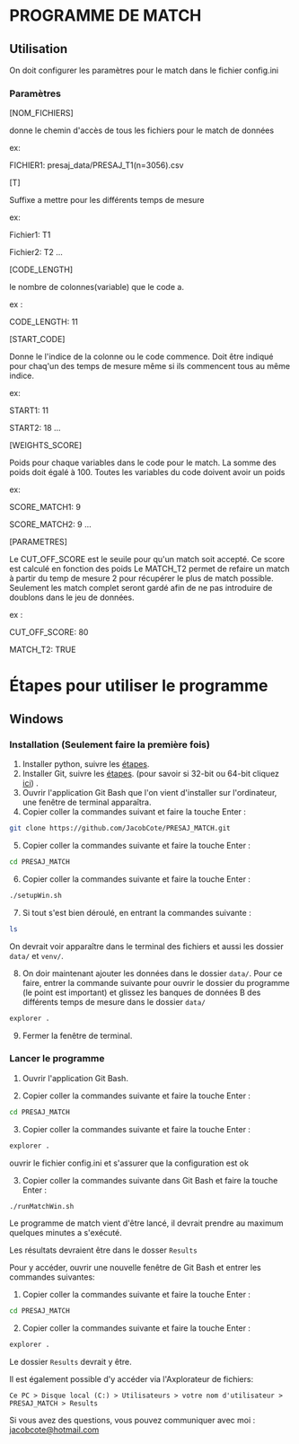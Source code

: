 



# PROGRAMME DE MATCH 
## Utilisation 
On doit configurer les paramètres pour le match dans le fichier config.ini

### Paramètres
[NOM_FICHIERS]

donne le chemin d'accès de tous les fichiers pour le match de données

ex: 

FICHIER1: presaj_data/PRESAJ_T1(n=3056).csv


[T]

Suffixe a mettre pour les différents temps de mesure

ex:

Fichier1: T1

Fichier2: T2
...

[CODE_LENGTH]

le nombre de colonnes(variable) que le code a.

ex :

CODE_LENGTH: 11

[START_CODE]

Donne le l'indice de la colonne ou le code commence. Doit être indiqué pour chaq'un
des temps de mesure même si ils commencent tous au même indice.

ex:

START1: 11

START2: 18
...

[WEIGHTS_SCORE]

Poids pour chaque variables dans le code pour le match. 
La somme des poids doit égalé à 100. Toutes les variables du code doivent avoir un poids

ex:

SCORE_MATCH1: 9

SCORE_MATCH2: 9 
...

[PARAMETRES]

Le CUT_OFF_SCORE est le seuile pour qu'un match soit accepté.
Ce score est calculé en fonction des poids
Le MATCH_T2 permet de refaire un match à partir du temp de mesure 2 pour récupérer le 
plus de match possible. Seulement les match complet seront gardé afin de ne pas introduire
de doublons dans le jeu de données.

ex :

CUT_OFF_SCORE: 80

MATCH_T2: TRUE


# Étapes pour utiliser le programme 
## Windows
### Installation (Seulement faire la première fois)
1. Installer python, suivre les [étapes](https://www.digitalocean.com/community/tutorials/install-python-windows-10).
2. Installer Git, suivre les [étapes](https://www.git-scm.com/download/win).
    (pour savoir si 32-bit ou 64-bit cliquez [ici](https://support.microsoft.com/en-us/windows/32-bit-and-64-bit-windows-frequently-asked-questions-c6ca9541-8dce-4d48-0415-94a3faa2e13d)) .
3. Ouvrir l'application Git Bash que l'on vient d'installer sur l'ordinateur, une fenêtre de terminal apparaîtra.
4. Copier coller la commandes suivant et faire la touche Enter :
``` bash
git clone https://github.com/JacobCote/PRESAJ_MATCH.git
```
5. Copier coller la commandes suivante et faire la touche Enter :
``` bash
cd PRESAJ_MATCH
```
6. Copier coller la commandes suivante et faire la touche Enter :
``` bash
./setupWin.sh
```

7. Si tout s'est bien déroulé, en entrant la commandes suivante :
``` bash
ls
```
On devrait voir apparaître dans le terminal des fichiers et aussi les dossier `data/` et `venv/`.

8. On doir maintenant ajouter les données dans le dossier `data/`. Pour ce faire, entrer la commande suivante pour ouvrir le dossier du programme (le point est important) et glissez les banques de données B des différents temps de mesure  dans le dossier `data/`
``` bash
explorer . 
```
9. Fermer la fenêtre de terminal.

### Lancer le programme 
1. Ouvrir l'application Git Bash.

2. Copier coller la commandes suivante et faire la touche Enter :
``` bash
cd PRESAJ_MATCH
```
3. Copier coller la commandes suivante et faire la touche Enter :
``` bash
explorer .
```
ouvrir le fichier config.ini et s'assurer que la configuration est ok

3. Copier coller la commandes suivante dans Git Bash et faire la touche Enter :
``` bash
./runMatchWin.sh
```
Le programme de match vient d'être lancé, il devrait prendre au maximum quelques minutes a s'exécuté.

Les résultats devraient être dans le dosser `Results`

Pour y accéder, ouvrir une nouvelle fenêtre de Git Bash et entrer les commandes suivantes:

1. Copier coller la commandes suivante et faire la touche Enter :
``` bash
cd PRESAJ_MATCH
```
2. Copier coller la commandes suivante et faire la touche Enter :
``` bash
explorer .
```

Le dossier `Results` devrait y être.

Il est également possible d'y accéder via l'Axplorateur de fichiers:

`Ce PC > Disque local (C:) > Utilisateurs > votre nom d'utilisateur > PRESAJ_MATCH > Results`


Si vous avez des questions, vous pouvez communiquer avec moi :
jacobcote@hotmail.com


